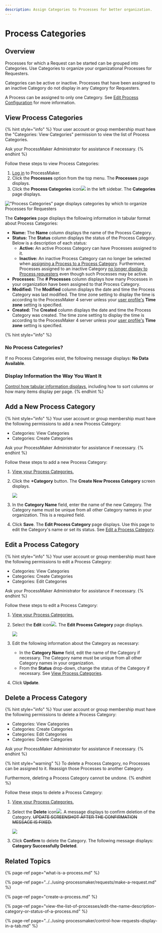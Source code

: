 ```yaml
---
description: Assign Categories to Processes for better organization.
---
```


# Process Categories

## Overview

Processes for which a Request can be started can be grouped into Categories. Use Categories to organize your organizational Processes for Requesters.

Categories can be active or inactive. Processes that have been assigned to an inactive Category do not display in any Category for Requesters.

A Process can be assigned to only one Category. See [Edit Process Configuration](view-the-list-of-processes/edit-the-name-description-category-or-status-of-a-process.md#edit-configuration-information-about-a-process) for more information.

## View Process Categories

{% hint style="info" %}
Your user account or group membership must have the "Categories: View Categories" permission to view the list of Process Categories.

Ask your ProcessMaker Administrator for assistance if necessary.
{% endhint %}

Follow these steps to view Process Categories:

1. [Log in](../../using-processmaker/log-in.md#log-in) to ProcessMaker.
2. Click the **Processes** option from the top menu. The **Processes** page displays.
3. Click the **Process Categories** icon![](../../.gitbook/assets/process-categories-icon-processes.png) in the left sidebar. The **Categories** page displays.

![&quot;Process Categories&quot; page displays categories by which to organize Processes for Requesters](../../.gitbook/assets/process-categories-page-processes.png)

The **Categories** page displays the following information in tabular format about Process Categories:

* **Name:** The **Name** column displays the name of the Process Category.
* **Status:** The **Status** column displays the status of the Process Category. Below is a description of each status:
  * **Active:** An active Process Category can have Processes assigned to it.
  * **Inactive:** An inactive Process Category can no longer be selected when [assigning a Process to a Process Category](create-a-process.md#create-a-new-process). Furthermore, Processes assigned to an inactive Category [no longer display to Process requesters](../../using-processmaker/requests/make-a-request.md#start-a-request) even though such Processes may be active.
* **Processes:** The **\# Processes** column displays how many Processes in your organization have been assigned to that Process Category.
* **Modified:** The **Modified** column displays the date and time the Process Category was last modified. The time zone setting to display the time is according to the ProcessMaker 4 server unless your [user profile's](../../using-processmaker/profile-settings.md#change-your-profile-settings) **Time zone** setting is specified.
* **Created:** The **Created** column displays the date and time the Process Category was created. The time zone setting to display the time is according to the ProcessMaker 4 server unless your [user profile's](../../using-processmaker/profile-settings.md#change-your-profile-settings) **Time zone** setting is specified.

{% hint style="info" %}
### No Process Categories? <a id="no-processes"></a>

If no Process Categories exist, the following message displays: **No Data Available**.

### Display Information the Way You Want It <a id="display-information-the-way-you-want-it"></a>

​[Control how tabular information displays](https://processmaker.gitbook.io/processmaker-4-community/-LPblkrcFWowWJ6HZdhC/~/drafts/-LWD5skTaOptuIWIWk76/primary/using-processmaker/control-how-requests-display-in-a-tab), including how to sort columns or how many items display per page.
{% endhint %}

## Add a New Process Category

{% hint style="info" %}
Your user account or group membership must have the following permissions to add a new Process Category:

* Categories: View Categories
* Categories: Create Categories

Ask your ProcessMaker Administrator for assistance if necessary.
{% endhint %}

Follow these steps to add a new Process Category:

1. [View your Process Categories.](process-categories.md#view-process-categories)
2. Click the **+Category** button. The **Create New Process Category** screen displays.  

   ![](../../.gitbook/assets/create-new-process-category-screen-processes.png)

3. In the **Category Name** field, enter the name of the new Category. The Category name must be unique from all other Category names in your organization. This is a required field.
4. Click **Save**. The **Edit Process Category** page displays. Use this page to edit the Category's name or set its status. See [Edit a Process Category](process-categories.md#edit-a-process-category).

## Edit a Process Category

{% hint style="info" %}
Your user account or group membership must have the following permissions to edit a Process Category:

* Categories: View Categories
* Categories: Create Categories
* Categories: Edit Categories

Ask your ProcessMaker Administrator for assistance if necessary.
{% endhint %}

Follow these steps to edit a Process Category:

1. [View your Process Categories.](process-categories.md#view-process-categories)
2. Select the **Edit** icon![](../../.gitbook/assets/open-modeler-edit-icon-processes-page-processes.png). The **Edit Process Category** page displays.  

   ![](../../.gitbook/assets/edit-process-category-page-processes.png)

3. Edit the following information about the Category as necessary:
   * In the **Category Name** field, edit the name of the Category if necessary. The Category name must be unique from all other Category names in your organization.
   * From the **Status** drop-down, change the status of the Category if necessary. See [View Process Categories](process-categories.md#view-process-categories).
4. Click **Update**.

## Delete a Process Category

{% hint style="info" %}
Your user account or group membership must have the following permissions to delete a Process Category:

* Categories: View Categories
* Categories: Create Categories
* Categories: Edit Categories
* Categories: Delete Categories

Ask your ProcessMaker Administrator for assistance if necessary.
{% endhint %}

{% hint style="warning" %}
To delete a Process Category, no Processes can be assigned to it. Reassign those Processes to another Category.

Furthermore, deleting a Process Category cannot be undone.
{% endhint %}

Follow these steps to delete a Process Category:

1. [View your Process Categories.](process-categories.md#view-process-categories)
2. Select the **Delete** icon![](../../.gitbook/assets/trash-icon-process-modeler-processes.png). A message displays to confirm deletion of the Category. ~~UPDATE SCREENSHOT AFTER THE CONFIRMATION MESSAGE IS FIXED.~~  

   ![](../../.gitbook/assets/remove-process-category-screen-processes.png)

3. Click **Confirm** to delete the Category. The following message displays: **Category Successfully Deleted**.

## Related Topics

{% page-ref page="what-is-a-process.md" %}

{% page-ref page="../../using-processmaker/requests/make-a-request.md" %}

{% page-ref page="create-a-process.md" %}

{% page-ref page="view-the-list-of-processes/edit-the-name-description-category-or-status-of-a-process.md" %}

{% page-ref page="../../using-processmaker/control-how-requests-display-in-a-tab.md" %}



